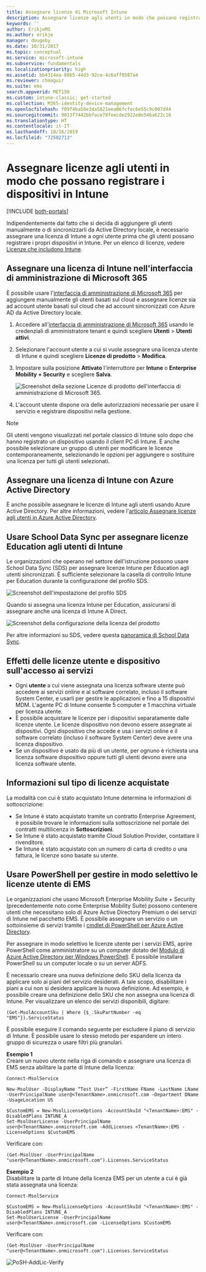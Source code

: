 ```yaml
---
title: Assegnare licenze di Microsoft Intune
description: Assegnare licenze agli utenti in modo che possano registrare i dispositivi in Intune
keywords: ''
author: ErikjeMS
ms.author: erikje
manager: dougeby
ms.date: 10/31/2017
ms.topic: conceptual
ms.service: microsoft-intune
ms.subservice: fundamentals
ms.localizationpriority: high
ms.assetid: bb4314ea-88b5-44d3-92ce-4c6aff0587a4
ms.reviewer: chmaguir
ms.suite: ems
search.appverid: MET150
ms.custom: intune-classic; get-started
ms.collection: M365-identity-device-management
ms.openlocfilehash: f09f4ba58e3da5821eea06fcfec6e55c9c007d44
ms.sourcegitcommit: 9013f7442bbface78feecde2922e8e546a622c16
ms.translationtype: HT
ms.contentlocale: it-IT
ms.lasthandoff: 10/16/2019
ms.locfileid: "72502713"
---
```

# <a name="assign-licenses-to-users-so-they-can-enroll-devices-in-intune"></a>Assegnare licenze agli utenti in modo che possano registrare i dispositivi in Intune

[!INCLUDE [both-portals](../../intune-classic/includes/note-for-both-portals.md)]

Indipendentemente dal fatto che si decida di aggiungere gli utenti manualmente o di sincronizzarli da Active Directory locale, è necessario assegnare una licenza di Intune a ogni utente prima che gli utenti possano registrare i propri dispositivi in Intune. Per un elenco di licenze, vedere [Licenze che includono Intune](../licenses.md).

## <a name="assign-an-intune-license-in-the-microsoft-365-admin-center"></a>Assegnare una licenza di Intune nell'interfaccia di amministrazione di Microsoft 365

È possibile usare l'[interfaccia di amministrazione di Microsoft 365](http://go.microsoft.com/fwlink/p/?LinkId=698854) per aggiungere manualmente gli utenti basati sul cloud e assegnare licenze sia ad account utente basati sul cloud che ad account sincronizzati con Azure AD da Active Directory locale.

1. Accedere all'[interfaccia di amministrazione di Microsoft 365](http://go.microsoft.com/fwlink/p/?LinkId=698854) usando le credenziali di amministratore tenant e quindi scegliere **Utenti** > **Utenti attivi**.

2. Selezionare l'account utente a cui si vuole assegnare una licenza utente di Intune e quindi scegliere **Licenze di prodotto** > **Modifica**.

3. Impostare sulla posizione **Attivato** l'interruttore per **Intune** o **Enterprise Mobility + Security** e scegliere **Salva**.

   ![Screenshot della sezione Licenze di prodotto dell'interfaccia di amministrazione di Microsoft 365.](./media/licenses-assign/office-assign-license.png)

4. L'account utente dispone ora delle autorizzazioni necessarie per usare il servizio e registrare dispositivi nella gestione.

> [!NOTE]
> Gli utenti vengono visualizzati nel portale classico di Intune solo dopo che hanno registrato un dispositivo usando il client PC di Intune. È anche possibile selezionare un gruppo di utenti per modificare le licenze contemporaneamente, selezionando le opzioni per aggiungere o sostituire una licenza per tutti gli utenti selezionati.

## <a name="assign-an-intune-license-by-using-azure-active-directory"></a>Assegnare una licenza di Intune con Azure Active Directory

È anche possibile assegnare le licenze di Intune agli utenti usando Azure Active Directory. Per altre informazioni, vedere l'[articolo Assegnare licenze agli utenti in Azure Active Directory](https://docs.microsoft.com/azure/active-directory/active-directory-licensing-group-assignment-azure-portal). 

## <a name="use-school-data-sync-to-assign-licenses-to-users-in-intune-for-education"></a>Usare School Data Sync per assegnare licenze Education agli utenti di Intune
Le organizzazioni che operano nel settore dell'istruzione possono usare School Data Sync (SDS) per assegnare licenze Intune per Education agli utenti sincronizzati. È sufficiente selezionare la casella di controllo Intune per Education durante la configurazione del profilo SDS.  

![Screenshot dell'impostazione del profilo SDS](./media/licenses-assign/i4e-sds-profile-setup-setting.png)

Quando si assegna una licenza Intune per Education, assicurarsi di assegnare anche una licenza di Intune A Direct.

![Screenshot della configurazione della licenza del prodotto](./media/licenses-assign/i4e-set-licenses.png)

Per altre informazioni su SDS, vedere questa [panoramica di School Data Sync](https://support.office.com/article/Overview-of-School-Data-Sync-and-Classroom-f3d1147b-4ade-4905-8518-508e729f2e91).

## <a name="how-user-and-device-licenses-affect-access-to-services"></a>Effetti delle licenze utente e dispositivo sull'accesso ai servizi
* Ogni **utente** a cui viene assegnata una licenza software utente può accedere ai servizi online e al software correlato, incluso il software System Center, e usarli per gestire le applicazioni e fino a 15 dispositivi MDM. L'agente PC di Intune consente 5 computer e 1 macchina virtuale per licenza utente.
* È possibile acquistare le licenze per i dispositivi separatamente dalle licenze utente. Le licenze dispositivo non devono essere assegnate ai dispositivi. Ogni dispositivo che accede e usa i servizi online e il software correlato (incluso il software System Center) deve avere una licenza dispositivo.
* Se un dispositivo è usato da più di un utente, per ognuno è richiesta una licenza software dispositivo oppure tutti gli utenti devono avere una licenza software utente.

## <a name="understanding-the-type-of-licenses-you-have-purchased"></a>Informazioni sul tipo di licenze acquistate

La modalità con cui è stato acquistato Intune determina le informazioni di sottoscrizione:

- Se Intune è stato acquistato tramite un contratto Enterprise Agreement, è possibile trovare le informazioni sulla sottoscrizione nel portale dei contratti multilicenza in **Sottoscrizioni**.
- Se Intune è stato acquistato tramite Cloud Solution Provider, contattare il rivenditore.
- Se Intune è stato acquistato con un numero di carta di credito o una fattura, le licenze sono basate su utente.




## <a name="use-powershell-to-selectively-manage-ems-user-licenses"></a>Usare PowerShell per gestire in modo selettivo le licenze utente di EMS
Le organizzazioni che usano Microsoft Enterprise Mobility Suite + Security (precedentemente noto come Enterprise Mobility Suite) possono contenere utenti che necessitano solo di Azure Active Directory Premium o dei servizi di Intune nel pacchetto EMS. È possibile assegnare un servizio o un sottoinsieme di servizi tramite i [cmdlet di PowerShell per Azure Active Directory](https://msdn.microsoft.com/library/jj151815.aspx).

Per assegnare in modo selettivo le licenze utente per i servizi EMS, aprire PowerShell come amministratore su un computer dotato del [Modulo di Azure Active Directory per Windows PowerShell](https://msdn.microsoft.com/library/jj151815.aspx#bkmk_installmodule). È possibile installare PowerShell su un computer locale o su un server ADFS.

È necessario creare una nuova definizione dello SKU della licenza da applicare solo ai piani del servizio desiderati. A tale scopo, disabilitare i piani a cui non si desidera applicare la nuova definizione. Ad esempio, è possibile creare una definizione dello SKU che non assegna una licenza di Intune. Per visualizzare un elenco dei servizi disponibili, digitare:

    (Get-MsolAccountSku | Where {$_.SkuPartNumber -eq "EMS"}).ServiceStatus

È possibile eseguire il comando seguente per escludere il piano di servizio di Intune. È possibile usare lo stesso metodo per espandere un intero gruppo di sicurezza o usare filtri più granulari.

**Esempio 1**<br>
Creare un nuovo utente nella riga di comando e assegnare una licenza di EMS senza abilitare la parte di Intune della licenza:

    Connect-MsolService

    New-MsolUser -DisplayName “Test User” -FirstName FName -LastName LName -UserPrincipalName user@<TenantName>.onmicrosoft.com –Department DName -UsageLocation US

    $CustomEMS = New-MsolLicenseOptions -AccountSkuId "<TenantName>:EMS" -DisabledPlans INTUNE_A
    Set-MsolUserLicense -UserPrincipalName user@<TenantName>.onmicrosoft.com -AddLicenses <TenantName>:EMS -LicenseOptions $CustomEMS


Verificare con:

    (Get-MsolUser -UserPrincipalName "user@<TenantName>.onmicrosoft.com").Licenses.ServiceStatus

**Esempio 2**<br>
Disabilitare la parte di Intune della licenza EMS per un utente a cui è già stata assegnata una licenza:

    Connect-MsolService

    $CustomEMS = New-MsolLicenseOptions -AccountSkuId "<TenantName>:EMS" -DisabledPlans INTUNE_A
    Set-MsolUserLicense -UserPrincipalName user@<TenantName>.onmicrosoft.com -LicenseOptions $CustomEMS

Verificare con:

    (Get-MsolUser -UserPrincipalName "user@<TenantName>.onmicrosoft.com").Licenses.ServiceStatus

![PoSH-AddLic-Verify](./media/licenses-assign/posh-addlic-verify.png)
